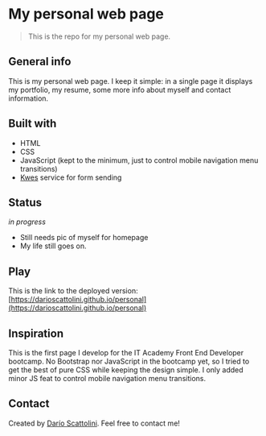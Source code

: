 # My personal web page
> This is the repo for my personal web page. 

## General info
This is my personal web page. I keep it simple: in a single page it displays my portfolio, my resume, some more info about myself and contact information.

## Built with
* HTML
* CSS
* JavaScript (kept to the minimum, just to control mobile navigation menu transitions)
* [Kwes](https://kwes.io/) service for form sending

## Status
_in progress_
* Still needs pic of myself for homepage
* My life still goes on.

## Play
This is the link to the deployed version: [https://darioscattolini.github.io/personal](https://darioscattolini.github.io/personal)

## Inspiration
This is the first page I develop for the IT Academy Front End Developer bootcamp. No Bootstrap nor JavaScript in the bootcamp yet, so I tried to get the best of pure CSS while keeping the design simple. I only added minor JS feat to control mobile navigation menu transitions.

## Contact
Created by [Darío Scattolini](https://darioscattolini.github.io). Feel free to contact me!